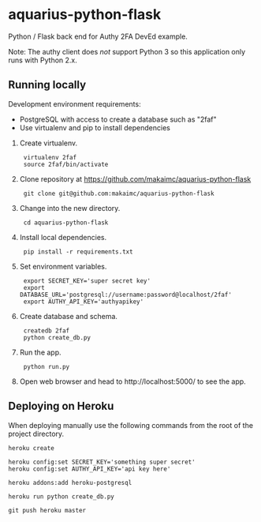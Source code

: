 # aquarius-python-flask
Python / Flask back end for Authy 2FA DevEd example.

Note: The authy client does *not* support Python 3 so this application only 
runs with Python 2.x.


## Running locally
Development environment requirements:

* PostgreSQL with access to create a database such as "2faf"
* Use virtualenv and pip to install dependencies


1. Create virtualenv.

        virtualenv 2faf
        source 2faf/bin/activate

1. Clone repository at https://github.com/makaimc/aquarius-python-flask

        git clone git@github.com:makaimc/aquarius-python-flask

1. Change into the new directory.

        cd aquarius-python-flask

1. Install local dependencies.

        pip install -r requirements.txt

1. Set environment variables.

        export SECRET_KEY='super secret key'
        export DATABASE_URL='postgresql://username:password@localhost/2faf'
        export AUTHY_API_KEY='authyapikey'

1. Create database and schema.

        createdb 2faf
        python create_db.py

1. Run the app.

        python run.py

1. Open web browser and head to http://localhost:5000/ to see the app.


## Deploying on Heroku
When deploying manually use the following commands from the root of the
project directory.

    heroku create

    heroku config:set SECRET_KEY='something super secret'
    heroku config:set AUTHY_API_KEY='api key here'

    heroku addons:add heroku-postgresql

    heroku run python create_db.py

    git push heroku master
